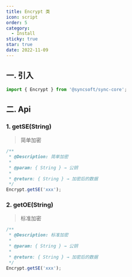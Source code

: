```yaml
---
title: Encrypt 类
icon: script
order: 5
category:
  - Install
sticky: true
star: true
date: 2022-11-09
---
```


## 一. 引入

```js
import { Encrypt } from '@syncsoft/sync-core';
```

## 二. Api

### 1. getSE(String)

> 简单加密

```js
/**
 * @Description: 简单加密
 *
 * @param: { String } → 公钥
 *
 * @return: { String } → 加密后的数据
 */
Encrypt.getSE('xxx');
```

### 2. getOE(String)

> 标准加密

```js
/**
 * @Description: 标准加密
 *
 * @param: { String } → 公钥
 *
 * @return: { String } → 加密后的数据
 */
Encrypt.getSE('xxx');
```
